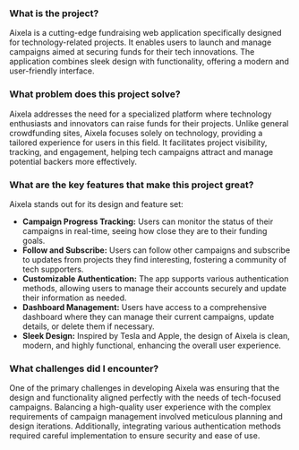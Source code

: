 ### What is the project?

Aixela is a cutting-edge fundraising web application specifically designed for technology-related projects. It enables users to launch and manage campaigns aimed at securing funds for their tech innovations. The application combines sleek design with functionality, offering a modern and user-friendly interface.

### What problem does this project solve?

Aixela addresses the need for a specialized platform where technology enthusiasts and innovators can raise funds for their projects. Unlike general crowdfunding sites, Aixela focuses solely on technology, providing a tailored experience for users in this field. It facilitates project visibility, tracking, and engagement, helping tech campaigns attract and manage potential backers more effectively.

### What are the key features that make this project great?

Aixela stands out for its design and feature set:

- **Campaign Progress Tracking:** Users can monitor the status of their campaigns in real-time, seeing how close they are to their funding goals.
- **Follow and Subscribe:** Users can follow other campaigns and subscribe to updates from projects they find interesting, fostering a community of tech supporters.
- **Customizable Authentication:** The app supports various authentication methods, allowing users to manage their accounts securely and update their information as needed.
- **Dashboard Management:** Users have access to a comprehensive dashboard where they can manage their current campaigns, update details, or delete them if necessary.
- **Sleek Design:** Inspired by Tesla and Apple, the design of Aixela is clean, modern, and highly functional, enhancing the overall user experience.

### What challenges did I encounter?

One of the primary challenges in developing Aixela was ensuring that the design and functionality aligned perfectly with the needs of tech-focused campaigns. Balancing a high-quality user experience with the complex requirements of campaign management involved meticulous planning and design iterations. Additionally, integrating various authentication methods required careful implementation to ensure security and ease of use.
